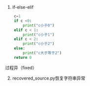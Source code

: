 1. if-else-elif
``` python
    c=1
    if c <0:
        print("c小于0")
    elif c < 1:
        print("c小于1")
    elif c < 2:
        print("c小于2")
    else:
        print("c大于等于2")
    return 0
```
过程异（fixed）

2. recovered_source.py恢复字符串异常